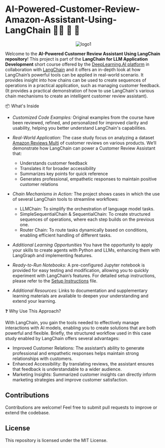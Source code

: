 # AI-Powered-Customer-Review-Amazon-Assistant-Using-LangChain 🔗🔗 🤖 💬

<p align="center">
  <img src="https://github.com/micag2025/AI-Powered-Customer-Review-Assistant-Using-LangChain/blob/main/logo1_square.jpg" alt="logo1">
</p>

Welcome to the **AI-Powered Customer Review Assistant Using LangChain repository**! This project is part of the **LangChain for LLM Application Development** short course offered by the [DeepLearning.AI platform](https://www.deeplearning.ai/) in collaboration with [LangChain](https://www.langchain.com/) and it offers an in-depth look at how LangChain’s powerful tools can be applied in real-world scenario. It provides insight into how chains can be used to create sequences of operations in a practical application, such as managing customer feedback. (It provides a practical demonstration of how to use LangChain's various chain mechanisms to create an intelligent customer review assistant).   


📦 What's Inside  

- _Customized Code Examples:_ Original examples from the course have been reviewed, refined, and personalized for improved clarity and usability, helping you better understand LangChain's capabilities.  

- _Real-World Application:_ The case study focus on analyzing a dataset [Amazon Reviews Multi](https://www.kaggle.com/datasets/mexwell/amazon-reviews-multi) of customer reviews on various products. We’ll demonstrate how LangChain can power a Customer Review Assistant that:  
  - Understands customer feedback     
  - Translates it for broader accessibility    
  - Summarizes key points for quick reference    
  - Generates professional, empathetic responses to maintain positive customer relations    

- _Chain Mechanisms in Action:_ The project shows cases in which the use of several LangChain tools to streamline workflows:       
  - LLMChain: To simplify the orchestration of language model tasks.      
  - SimpleSequentialChain & SequentialChain: To create structured sequences of operations, where each step builds on the previous one.      
  - Router Chain: To route tasks dynamically based on conditions, enabling efficient handling of different tasks.      

- _Additional Learning Opportunities_ You have the opportunity to apply your skills to create agents with Python and LLMs, enhancing them with LangGraph and implementing features.  

- _Ready-to-Run Notebooks:_ A pre-configured Jupyter notebook is provided for easy testing and modification, allowing you to quickly experiment with LangChain’s features. For detailed setup instructions, please refer to the [Setup Instructions](SETUP.md) file.

- _Additional Resources:_ Links to documentation and supplementary learning materials are available to deepen your understanding and extend your learning.

❓ Why Use This Approach?    

With LangChain, you gain the tools needed to effectively manage interactions with AI models, enabling you to create solutions that are both powerful and flexible. Briefly, the structured workflow used in this case study enabled by LangChain offers several advantages:      

- Improved Customer Relations: The assistant’s ability to generate professional and empathetic responses helps maintain strong relationships with customers.
- Enhanced Accessibility: By translating reviews, the assistant ensures that feedback is understandable to a wider audience.
- Marketing Insights: Summarized customer insights can directly inform marketing strategies and improve customer satisfaction.

## Contributions  
Contributions are welcome! Feel free to submit pull requests to improve or extend the codebase.

## License  
This repository is licensed under the MIT License.
